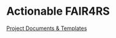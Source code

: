 # Actionable FAIR4RS

[Project Documents & Templates](https://github.com/researchsoft/Actionable-FAIR4RS/blob/main/1%20List%20of%20Project%20Documents.md)
